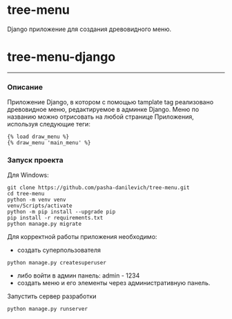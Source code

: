 # tree-menu
 Django приложение для создания древовидного меню.
# tree-menu-django

--- 

### Описание
Приложение Django, в котором с помощью tamplate tag 
реализовано древовидное меню, редактируемое в админке Django. Меню по 
названию можно отрисовать на любой странице Приложения, 
используя следующие теги:
```
{% load draw_menu %}
{% draw_menu 'main_menu' %}
```


### Запуск проекта
Для Windows:

```shell
git clone https://github.com/pasha-danilevich/tree-menu.git
cd tree-menu
python -m venv venv
venv/Scripts/activate
python -m pip install --upgrade pip
pip install -r requirements.txt
python manage.py migrate
```

Для корректной работы приложения необходимо:
 * создать суперпользователя
```shell
python manage.py createsuperuser
```
 * либо войти в админ панель: admin - 1234
 * создать меню и его элементы через административную панель.

Запустить сервер разработки
```shell
python manage.py runserver
```
